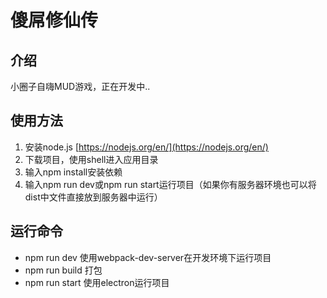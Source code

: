# 傻屌修仙传

## 介绍
小圈子自嗨MUD游戏，正在开发中..

## 使用方法
1. 安装node.js [https://nodejs.org/en/](https://nodejs.org/en/)
2. 下载项目，使用shell进入应用目录
3. 输入npm install安装依赖
4. 输入npm run dev或npm run start运行项目（如果你有服务器环境也可以将dist中文件直接放到服务器中运行）

## 运行命令
* npm run dev 使用webpack-dev-server在开发环境下运行项目
* npm run build 打包
* npm run start 使用electron运行项目

